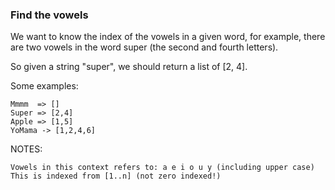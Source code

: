 ### Find the vowels


We want to know the index of the vowels in a given word, for example, there are two vowels in the word super (the second and fourth letters).

So given a string "super", we should return a list of [2, 4].

Some examples:
```
Mmmm  => []
Super => [2,4]
Apple => [1,5]
YoMama -> [1,2,4,6]
```
NOTES:

    Vowels in this context refers to: a e i o u y (including upper case)
    This is indexed from [1..n] (not zero indexed!)
